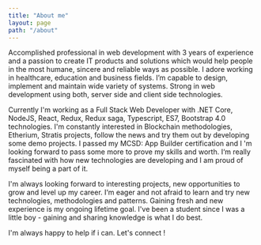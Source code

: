 ```yaml
---
title: "About me"
layout: page
path: "/about"
---
```


<p>
          Accomplished professional in web development with 3 years of experience and a passion to create IT products and solutions which would help people in the most humane, sincere and reliable ways as possible. I adore working in healthcare, education and business fields. I’m capable to design, implement and maintain wide variety of systems. Strong in web development using both, server side and client side technologies. 
        </p>
        <p>
          Currently I'm working as a Full Stack Web Developer with .NET Core, NodeJS, React, Redux, Redux saga, Typescript, ES7, Bootstrap 4.0 technologies. I'm constantly interested in Blockchain methodologies, Etherium, Stratis projects, follow the news and try them out by developing some demo projects. 
          I passed my MCSD: App Builder certification and I 'm looking forward to pass some more to prove my skills and worth. I‘m really fascinated with how new technologies are developing and I am proud of myself being a part of it.
        </p>
        <p>
          I'm always looking forward to interesting projects, new opportunities to grow and level up my career. I‘m eager and not afraid to learn and try new technologies, methodologies and patterns. Gaining fresh and new experience is my ongoing lifetime goal. I've been a student since I was a little boy - gaining and sharing knowledge is what I do best.
        </p>
        <p>
          I'm always happy to help if i can. Let's connect !
        </p>